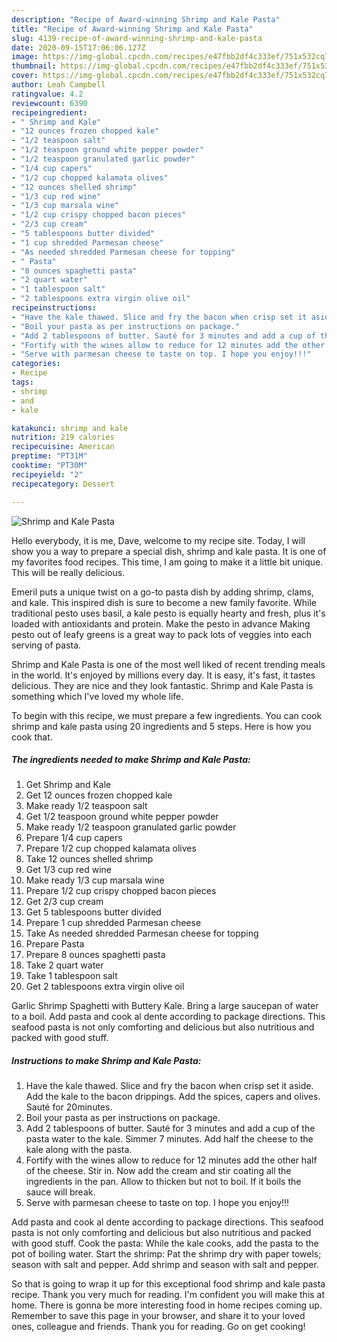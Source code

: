 ```yaml
---
description: "Recipe of Award-winning Shrimp and Kale Pasta"
title: "Recipe of Award-winning Shrimp and Kale Pasta"
slug: 4139-recipe-of-award-winning-shrimp-and-kale-pasta
date: 2020-09-15T17:06:06.127Z
image: https://img-global.cpcdn.com/recipes/e47fbb2df4c333ef/751x532cq70/shrimp-and-kale-pasta-recipe-main-photo.jpg
thumbnail: https://img-global.cpcdn.com/recipes/e47fbb2df4c333ef/751x532cq70/shrimp-and-kale-pasta-recipe-main-photo.jpg
cover: https://img-global.cpcdn.com/recipes/e47fbb2df4c333ef/751x532cq70/shrimp-and-kale-pasta-recipe-main-photo.jpg
author: Leah Campbell
ratingvalue: 4.2
reviewcount: 6390
recipeingredient:
- " Shrimp and Kale"
- "12 ounces frozen chopped kale"
- "1/2 teaspoon salt"
- "1/2 teaspoon ground white pepper powder"
- "1/2 teaspoon granulated garlic powder"
- "1/4 cup capers"
- "1/2 cup chopped kalamata olives"
- "12 ounces shelled shrimp"
- "1/3 cup red wine"
- "1/3 cup marsala wine"
- "1/2 cup crispy chopped bacon pieces"
- "2/3 cup cream"
- "5 tablespoons butter divided"
- "1 cup shredded Parmesan cheese"
- "As needed shredded Parmesan cheese for topping"
- " Pasta"
- "8 ounces spaghetti pasta"
- "2 quart water"
- "1 tablespoon salt"
- "2 tablespoons extra virgin olive oil"
recipeinstructions:
- "Have the kale thawed. Slice and fry the bacon when crisp set it aside. Add the kale to the bacon drippings. Add the spices, capers and olives. Sauté for 20minutes."
- "Boil your pasta as per instructions on package."
- "Add 2 tablespoons of butter. Sauté for 3 minutes and add a cup of the pasta water to the kale. Simmer 7 minutes. Add half the cheese to the kale along with the pasta."
- "Fortify with the wines allow to reduce for 12 minutes add the other half of the cheese. Stir in. Now add the cream and stir coating all the ingredients in the pan. Allow to thicken but not to boil. If it boils the sauce will break."
- "Serve with parmesan cheese to taste on top. I hope you enjoy!!!"
categories:
- Recipe
tags:
- shrimp
- and
- kale

katakunci: shrimp and kale 
nutrition: 219 calories
recipecuisine: American
preptime: "PT31M"
cooktime: "PT30M"
recipeyield: "2"
recipecategory: Dessert

---
```



![Shrimp and Kale Pasta](https://img-global.cpcdn.com/recipes/e47fbb2df4c333ef/751x532cq70/shrimp-and-kale-pasta-recipe-main-photo.jpg)

Hello everybody, it is me, Dave, welcome to my recipe site. Today, I will show you a way to prepare a special dish, shrimp and kale pasta. It is one of my favorites food recipes. This time, I am going to make it a little bit unique. This will be really delicious.

Emeril puts a unique twist on a go-to pasta dish by adding shrimp, clams, and kale. This inspired dish is sure to become a new family favorite. While traditional pesto uses basil, a kale pesto is equally hearty and fresh, plus it&#39;s loaded with antioxidants and protein. Make the pesto in advance Making pesto out of leafy greens is a great way to pack lots of veggies into each serving of pasta.

Shrimp and Kale Pasta is one of the most well liked of recent trending meals in the world. It's enjoyed by millions every day. It is easy, it's fast, it tastes delicious. They are nice and they look fantastic. Shrimp and Kale Pasta is something which I've loved my whole life.


To begin with this recipe, we must prepare a few ingredients. You can cook shrimp and kale pasta using 20 ingredients and 5 steps. Here is how you cook that.

<!--inarticleads1-->

##### The ingredients needed to make Shrimp and Kale Pasta:

1. Get  Shrimp and Kale
1. Get 12 ounces frozen chopped kale
1. Make ready 1/2 teaspoon salt
1. Get 1/2 teaspoon ground white pepper powder
1. Make ready 1/2 teaspoon granulated garlic powder
1. Prepare 1/4 cup capers
1. Prepare 1/2 cup chopped kalamata olives
1. Take 12 ounces shelled shrimp
1. Get 1/3 cup red wine
1. Make ready 1/3 cup marsala wine
1. Prepare 1/2 cup crispy chopped bacon pieces
1. Get 2/3 cup cream
1. Get 5 tablespoons butter divided
1. Prepare 1 cup shredded Parmesan cheese
1. Take As needed shredded Parmesan cheese for topping
1. Prepare  Pasta
1. Prepare 8 ounces spaghetti pasta
1. Take 2 quart water
1. Take 1 tablespoon salt
1. Get 2 tablespoons extra virgin olive oil


Garlic Shrimp Spaghetti with Buttery Kale. Bring a large saucepan of water to a boil. Add pasta and cook al dente according to package directions. This seafood pasta is not only comforting and delicious but also nutritious and packed with good stuff. 

<!--inarticleads2-->

##### Instructions to make Shrimp and Kale Pasta:

1. Have the kale thawed. Slice and fry the bacon when crisp set it aside. Add the kale to the bacon drippings. Add the spices, capers and olives. Sauté for 20minutes.
1. Boil your pasta as per instructions on package.
1. Add 2 tablespoons of butter. Sauté for 3 minutes and add a cup of the pasta water to the kale. Simmer 7 minutes. Add half the cheese to the kale along with the pasta.
1. Fortify with the wines allow to reduce for 12 minutes add the other half of the cheese. Stir in. Now add the cream and stir coating all the ingredients in the pan. Allow to thicken but not to boil. If it boils the sauce will break.
1. Serve with parmesan cheese to taste on top. I hope you enjoy!!!


Add pasta and cook al dente according to package directions. This seafood pasta is not only comforting and delicious but also nutritious and packed with good stuff. Cook the pasta: While the kale cooks, add the pasta to the pot of boiling water. Start the shrimp: Pat the shrimp dry with paper towels; season with salt and pepper. Add shrimp and season with salt and pepper. 

So that is going to wrap it up for this exceptional food shrimp and kale pasta recipe. Thank you very much for reading. I'm confident you will make this at home. There is gonna be more interesting food in home recipes coming up. Remember to save this page in your browser, and share it to your loved ones, colleague and friends. Thank you for reading. Go on get cooking!
